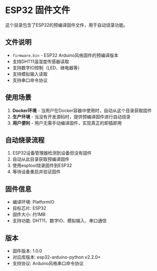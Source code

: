 # ESP32 固件文件

这个目录包含了ESP32的预编译固件文件，用于自动烧录功能。

## 文件说明

- `firmware.bin` - ESP32 Arduino风格固件的预编译版本
- 支持DHT11温湿度传感器读取
- 支持数字IO控制（LED、继电器等）
- 支持模拟输入读取
- 支持串口命令协议

## 使用场景

1. **Docker环境** - 当用户在Docker容器中使用时，自动从这个目录获取固件
2. **生产环境** - 当没有开发源码时，提供预编译固件进行自动烧录
3. **用户便利** - 用户无需手动编译固件，实现真正的即插即用

## 自动烧录流程

1. ESP32设备管理器检测到设备但没有固件
2. 自动从此目录获取预编译固件
3. 使用esptool烧录固件到ESP32
4. 等待设备重启并验证固件

## 固件信息

- 编译环境: PlatformIO
- 目标芯片: ESP32
- 固件大小: 约1MB
- 支持功能: DHT11、数字IO、模拟输入、串口通信

## 版本

- 固件版本: 1.0.0
- 对应库版本: esp32-arduino-python v2.2.0+
- 支持协议: Arduino风格串口命令协议